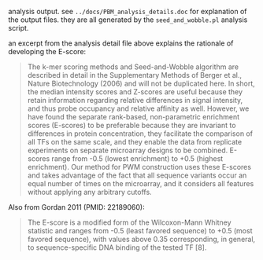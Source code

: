 analysis output. see `../docs/PBM_analysis_details.doc` for explanation of the output files. they are all generated by the `seed_and_wobble.pl` analysis script.

an excerpt from the analysis detail file above explains the rationale of developing the E-score:

>  The k-mer scoring methods and Seed-and-Wobble algorithm are described in detail in the Supplementary Methods of Berger et al., Nature Biotechnology (2006) and will not be duplicated here.  In short, the median intensity scores and Z-scores are useful because they retain information regarding relative differences in signal intensity, and thus probe occupancy and relative affinity as well.  However, we have found the separate rank-based, non-parametric enrichment scores (E-scores) to be preferable because they are invariant to differences in protein concentration, they facilitate the comparison of all TFs on the same scale, and they enable the data from replicate experiments on separate microarray designs to be combined.  E-scores range from -0.5 (lowest enrichment) to +0.5 (highest enrichment).  Our method for PWM construction uses these E-scores and takes advantage of the fact that all sequence variants occur an equal number of times on the microarray, and it considers all features without applying any arbitrary cutoffs.

Also from Gordan 2011 (PMID: 22189060):

> The E-score is a modified form of the Wilcoxon-Mann Whitney statistic and ranges from -0.5 (least favored sequence) to +0.5 (most favored sequence), with values above 0.35 corresponding, in general, to sequence-specific DNA binding of the tested TF [8].
